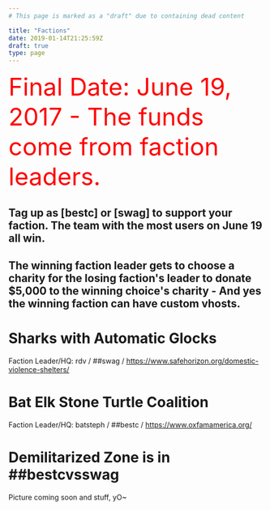 ```yaml
---
# This page is marked as a "draft" due to containing dead content

title: "Factions"
date: 2019-01-14T21:25:59Z
draft: true
type: page
---
```


<font size="32" color="red">Final Date: June 19, 2017 - The funds come from faction leaders.</font>

## Tag up as [bestc] or [swag] to support your faction. The team with the most users on June 19 all win.
## The winning faction leader gets to choose a charity for the losing faction's leader to donate $5,000 to the winning choice's charity - And yes the winning faction can have custom vhosts.

# Sharks with Automatic Glocks
Faction Leader/HQ: rdv / ##swag / https://www.safehorizon.org/domestic-violence-shelters/

# Bat Elk Stone Turtle Coalition
Faction Leader/HQ: batsteph / ##bestc / https://www.oxfamamerica.org/

# Demilitarized Zone is in ##bestcvsswag

Picture coming soon and stuff, yO~

